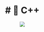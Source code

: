 <h1 align="center">  # 📁 C++ </h1>
 
<p align="center"><img src="http://img.shields.io/static/v1?label=STATUS&message=Learning%20Ever&color=GREEN&style=for-the-badge"/></p>

 
